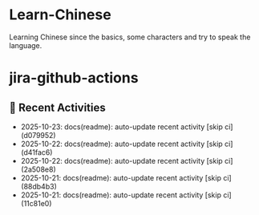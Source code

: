 # Learn-Chinese
Learning Chinese since the basics, some characters and try to speak the language.

# jira-github-actions
## 📌 Recent Activities
<!--START_SECTION:activity-->
- 2025-10-23: docs(readme): auto-update recent activity [skip ci] (d079952)
- 2025-10-22: docs(readme): auto-update recent activity [skip ci] (d41fac6)
- 2025-10-22: docs(readme): auto-update recent activity [skip ci] (2a508e8)
- 2025-10-21: docs(readme): auto-update recent activity [skip ci] (88db4b3)
- 2025-10-21: docs(readme): auto-update recent activity [skip ci] (11c81e0)
<!--END_SECTION:activity-->
